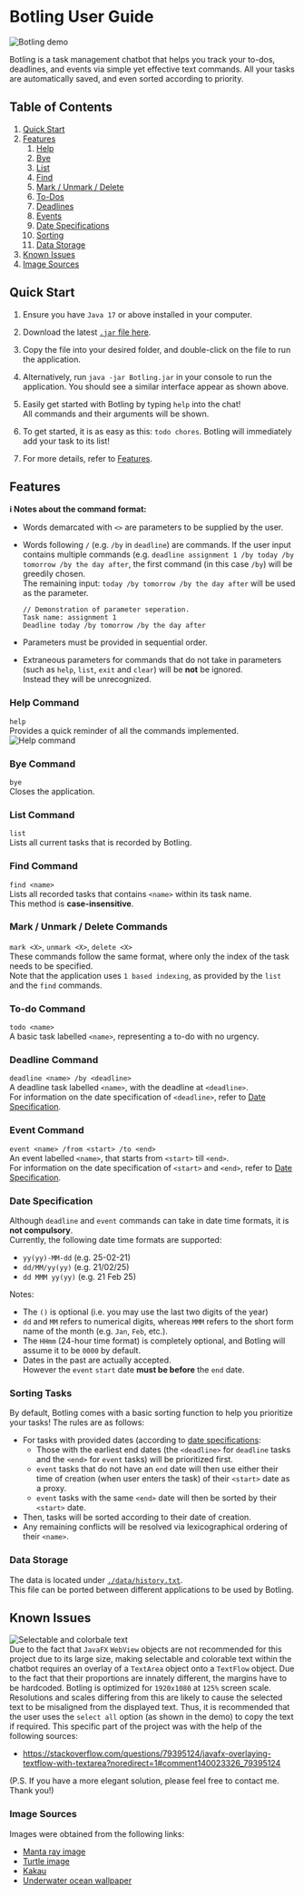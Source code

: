 # Botling User Guide

![Botling demo](Ui.png)

Botling is a task management chatbot that helps you track your to-dos, deadlines, and events via simple yet effective text commands.
All your tasks are automatically saved, and even sorted according to priority.

## **Table of Contents**
1. [Quick Start](#quick-start)
1. [Features](#features)  
   1. [Help](#help-command)  
   1. [Bye](#bye-command)  
   1. [List](#list-command)
   1. [Find](#find-command)
   1. [Mark / Unmark / Delete](#mark-unmark-delete-commands)  
   1. [To-Dos](#to-do-command)  
   1. [Deadlines](#deadline-command)
   1. [Events](#event-command)
   1. [Date Specifications](#date-specification)
   1. [Sorting](#sorting-tasks)
   1. [Data Storage](#data-storage)
1. [Known Issues](#known-issues)
1. [Image Sources](#image-sources)

## Quick Start

1. Ensure you have `Java 17` or above installed in your computer.  

1. Download the latest [`.jar` file here](https://github.com/ChinZJ/ip/releases).  
1. Copy the file into your desired folder, and double-click on the file to run the application.  

1. Alternatively, run `java -jar Botling.jar` in your console to run the application. You should see a similar interface appear as shown above.

1. Easily get started with Botling by typing `help` into the chat!  
  All commands and their arguments will be shown.

1. To get started, it is as easy as this: `todo chores`.
  Botling will immediately add your task to its list!

1. For more details, refer to [Features](#features).

## Features
  
<div markdown="block" class="alert alert-info">

**:information_source: Notes about the command format:**<br>

* Words demarcated with `<>` are parameters to be supplied by the user.

* Words following `/` (e.g. `/by` in `deadline`) are commands. If the user input contains multiple commands (e.g. `deadline assignment 1 /by today /by tomorrow /by the day after`, the first command (in this case `/by`) will be greedily chosen.   
 The remaining input: `today /by tomorrow /by the day after` will be used as the parameter.  
  ```
  // Demonstration of parameter seperation.
  Task name: assignment 1
  Deadline today /by tomorrow /by the day after
  ```

* Parameters must be provided in sequential order.  

* Extraneous parameters for commands that do not take in parameters (such as `help`, `list`, `exit` and `clear`) will be **not** be ignored.  
  Instead they will be unrecognized.
</div>

### Help Command

`help`    
Provides a quick reminder of all the commands implemented.
![Help command](Help.png)

### Bye Command

`bye`    
Closes the application.  
  
### List Command

`list`  
Lists all current tasks that is recorded by Botling.  
  
### Find Command

`find <name>`  
Lists all recorded tasks that contains `<name>` within its task name.  
This method is **case-insensitive**.  

### Mark / Unmark / Delete Commands <a name="mark-unmark-delete-commands"></a>

`mark <X>`, `unmark <X>`, `delete <X>`    
These commands follow the same format, where only the index of the task needs to be specified.  
Note that the application uses `1 based indexing`, as provided by the `list` and the `find` commands.  

### To-do Command

`todo <name>`    
A basic task labelled `<name>`, representing a to-do with no urgency.  
  
###  Deadline Command

`deadline <name> /by <deadline>`  
A deadline task labelled `<name>`, with the deadline at `<deadline>`.  
For information on the date specification of `<deadline>`, refer to [Date Specification](#date-specification).  
  
### Event Command

`event <name> /from <start> /to <end>`  
An event labelled `<name>`, that starts from `<start>` till `<end>`.  
For information on the date specification of `<start>` and `<end>`, refer to [Date Specification](#date-specification).  
  
### Date Specification
  
Although `deadline` and `event` commands can take in date time formats, it is **not compulsory**.  
Currently, the following date time formats are supported:
* `yy(yy)-MM-dd` (e.g. 25-02-21)
* `dd/MM/yy(yy)` (e.g. 21/02/25)
* `dd MMM yy(yy)` (e.g. 21 Feb 25)

Notes:
* The `()` is optional (i.e. you may use the last two digits of the year)  
* `dd` and `MM` refers to numerical digits, whereas `MMM` refers to the short form name of the month (e.g. `Jan`, `Feb`, etc.). 
* The `HHmm` (24-hour time format) is completely optional, and Botling will assume it to be `0000` by default.
* Dates in the past are actually accepted.  
  However the `event` `start` date **must be before** the `end` date.
  
### Sorting Tasks
  
By default, Botling comes with a basic sorting function to help you prioritize your tasks! The rules are as follows:
* For tasks with provided dates (according to [date specifications](#date-specification):
  * Those with the earliest end dates (the `<deadline>` for `deadline` tasks and the `<end>` for `event` tasks) will be prioritized first.  
  * `event` tasks that do not have an `end` date will then use either their time of creation (when user enters the task) of their `<start>` date as a proxy.
  * `event` tasks with the same `<end>` date will then be sorted by their `<start>` date.
* Then, tasks will be sorted according to their date of creation.
* Any remaining conflicts will be resolved via lexicographical ordering of their `<name>`.
  
### Data Storage
  
The data is located under [`./data/history.txt`](../data).  
This file can be ported between different applications to be used by Botling.
 
## Known Issues
  
![Selectable and colorbale text](SelectableColorable.png)  
Due to the fact that `JavaFX` `WebView` objects are not recommended for this project due to its large size, making selectable and colorable text within the chatbot requires an overlay of a `TextArea` object onto a `TextFlow` object. Due to the fact that their proportions are innately different, the margins have to be hardcoded. Botling is optimized for `1920x1080` at `125%` screen scale. Resolutions and scales differing from this are likely to cause the selected text to be misaligned from the displayed text. Thus, it is recommended that the user uses the `select all` option (as shown in the demo) to copy the text if required. This specific part of the project was with the help of the following sources:  
* https://stackoverflow.com/questions/79395124/javafx-overlaying-textflow-with-textarea?noredirect=1#comment140023326_79395124  

(P.S. If you have a more elegant solution, please feel free to contact me. Thank you!)

### Image Sources
Images were obtained from the following links:
* [Manta ray image](https://stock.adobe.com/search?k=manta+cartoon&asset_id=1024077717)
* [Turtle image](https://www.freepik.com/premium-ai-image/cute-cartoon-sea-turtle-swimming-underwater-colorful-coral-reefs_344370416.htm)
* [Kakau](https://www.shutterstock.com/image-vector/seamless-kakau-hawaiian-wave-pattern-tattoo-152529788)
* [Underwater ocean wallpaper](https://www.freepik.com/premium-ai-image/illustration-with-deep-underwater-ocean-scene_347862215.htm)
